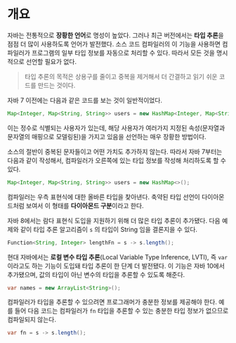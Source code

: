 <!-- Date: 2024-12-25 -->
<!-- File ID: 34ba7bf3-df9d-4e04-aa7f-f032e4bb542d -->
<!-- Author: Seoyeon Jang -->
<!-- Update Date: 2025-01-01 -->

# 개요

자바는 전통적으로 **장황한 언어**로 명성이 높았다. 그러나 최근 버전에서는 **타입 추론**을 점점 더 많이 사용하도록 언어가 발전했다.
소스 코드 컴파일러의 이 기능을 사용하면 컴파일러가 프로그램의 일부 타입 정보를 자동으로 처리할 수 있다. 따라서 모든 것을 명시적으로 선언할 필요가 없다.

> 타입 추론의 목적은 상용구를 줄이고 중복을 제거해서 더 간결하고 읽기 쉬운 코드를 만드는 것이다.

자바 7 이전에는 다음과 같은 코드를 보는 것이 일반적이었다.

```java
Map<Integer, Map<String, String>> users = new HashMap<Integer, Map<String, String>>();
```

이는 정수로 식별되는 사용자가 있는데, 해당 사용자가 여러가지 지정된 속성(문자열과 문자열의 매핑으로 모델링된)을 가지고 있음을 선언하는 매우 장황한 방법이다.

소스의 절반이 중복된 문자들이고 어떤 가치도 추가하지 않는다. 따라서 자바 7부터는 다음과 같이 작성해서, 컴파일러가 오른쪽에 있는 타입 정보를 작성해 처리하도록
할 수 있다.

```java
Map<Integer, Map<String, String>> users = new HashMap<>();
```

컴파일러는 우측 표현식에 대한 올바른 타입을 찾아낸다. 축약된 타입 선언이 다이아몬드처럼 보여서 이 형태를 **다이아몬드 구분**이라고 한다.

자바 8에서는 람다 표현식 도입을 지원하기 위해 더 많은 타입 추론이 추가됐다. 다음 예제와 같이 타입 추론 알고리즘이 `s` 의 타입이 String 임을 결론지을 수 있다.

```java
Function<String, Integer> lengthFn = s -> s.length();
```

현대 자바에서는 **로컬 변수 타입 추론**(Local Variable Type Inference, LVTI), 즉 `var`이라고도 하는 기능이 도입돼 타입 추론이 한 단계 더 발전됐다.
이 기능은 자바 10에서 추가됐으며, 값의 타입이 아닌 변수의 타입을 추론할 수 있도록 해준다.

```java
var names = new ArrayList<String>();
```

컴파일러가 타입을 추론할 수 있으려면 프로그래머가 충분한 정보를 제공해야 한다. 예를 들어 다음 코드는 컴파일러가 `fn` 타입을
추론할 수 있는 충분한 타입 정보가 없으므로 컴파일되지 않는다.

```java
var fn = s -> s.length();
```
